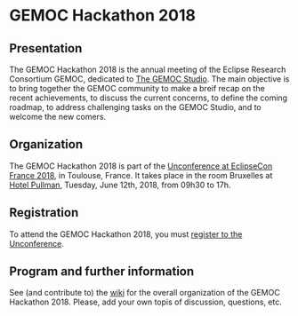 # GEMOC Hackathon 2018

## Presentation

The GEMOC Hackathon 2018 is the annual meeting of the Eclipse Research Consortium GEMOC, dedicated to [The GEMOC Studio](http://eclipse.org/gemoc). The main objective is to bring together the GEMOC community to make a breif recap on the recent achievements, to discuss the current concerns, to define the coming roadmap, to address challenging tasks on the GEMOC Studio, and to welcome the new comers.

## Organization

The GEMOC Hackathon 2018 is part of the [Unconference at EclipseCon France 2018](https://www.eclipsecon.org/france2018/conference/schedule/session/2018-06-12), in Toulouse, France. It takes place in the room Bruxelles at [Hotel Pullman](https://www.google.com/maps/place/Hotel+Pullman+Toulouse+Centre/@43.6084913,1.4513373,17z/data=!3m1!4b1!4m5!3m4!1s0x12aebc97fba58c05:0x8505414193da2290!8m2!3d43.6084874!4d1.453526), Tuesday, June 12th, 2018, from 09h30 to 17h. 

## Registration

To attend the GEMOC Hackathon 2018, you must [register to the Unconference](https://www.eclipsecon.org/france2018/registration). 

## Program and further information

See (and contribute to) the [wiki](https://github.com/gemoc/gemoc-rc-day18/wiki) for the overall organization of the GEMOC Hackathon 2018. Please, add your own topis of discussion, questions, etc. 
